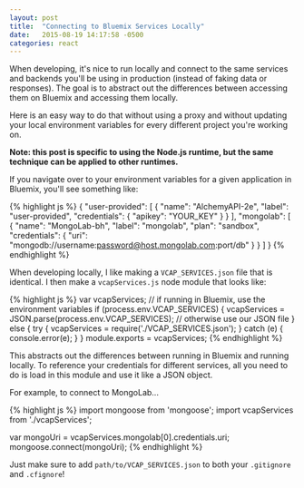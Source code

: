 ```yaml
---
layout: post
title:  "Connecting to Bluemix Services Locally"
date:   2015-08-19 14:17:58 -0500
categories: react
---
```


When developing, it's nice to run locally and connect to the same services and
backends you'll be using in production (instead of faking data or responses).
The goal is to abstract out the differences between accessing them on Bluemix
and accessing them locally.

Here is an easy way to do that without using a proxy and without updating your
local environment variables for every different project you're working on.

**Note: this post is specific to using the Node.js runtime, but the same
technique can be applied to other runtimes.**

If you navigate over to your environment variables for a given application in
Bluemix, you'll see something like:

{% highlight js %}
{
  "user-provided": [
    {
      "name": "AlchemyAPI-2e",
      "label": "user-provided",
      "credentials": {
        "apikey": "YOUR_KEY"
      }
    }
  ],
  "mongolab": [
    {
      "name": "MongoLab-bh",
      "label": "mongolab",
      "plan": "sandbox",
      "credentials": {
        "uri": "mongodb://username:password@host.mongolab.com:port/db"
      }
    }
  ]
}
{% endhighlight %}

When developing locally, I like making a `VCAP_SERVICES.json` file that is
identical. I then make a `vcapServices.js` node module that looks like:

{% highlight js %}
var vcapServices;
// if running in Bluemix, use the environment variables
if (process.env.VCAP_SERVICES) {
  vcapServices = JSON.parse(process.env.VCAP_SERVICES);
// otherwise use our JSON file
} else {
  try {
    vcapServices = require('./VCAP_SERVICES.json');
  } catch (e) {
    console.error(e);
  }
}
module.exports = vcapServices;
{% endhighlight %}

This abstracts out the differences between running in Bluemix and running
locally. To reference your credentials for different services, all you need to
do is load in this module and use it like a JSON object.

For example, to connect to MongoLab...

{% highlight js %}
import mongoose     from 'mongoose';
import vcapServices from './vcapServices';

var mongoUri = vcapServices.mongolab[0].credentials.uri;
mongoose.connect(mongoUri);
{% endhighlight %}

Just make sure to add `path/to/VCAP_SERVICES.json` to both your `.gitignore` and
`.cfignore`!
